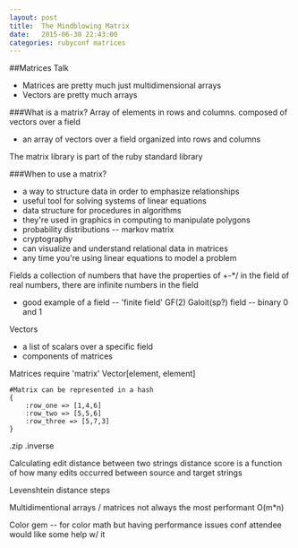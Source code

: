 ```yaml
---
layout: post
title:  The Mindblowing Matrix
date:   2015-06-30 22:43:00
categories: rubyconf matrices
---
```


##Matrices Talk
* Matrices are pretty much just multidimensional arrays
* Vectors are pretty much arrays

###What is a matrix?
Array of elements in rows and columns.
composed of vectors
over a field
* an array of vectors over a field organized into rows and columns

The matrix library is part of the ruby standard library

###When to use a matrix?
* a way to structure data in order to emphasize relationships
* useful tool for solving systems of linear equations
* data structure for procedures in algorithms
* they're used in graphics in computing to manipulate polygons
* probability distributions -- markov matrix
* cryptography
* can visualize and understand relational data in matrices
* any time you're using linear equations to model a problem

Fields
a collection of numbers that have the properties of +-*/
in the field of real numbers, there are infinite numbers in the field
* good example of a field -- 'finite field' GF(2) Galoit(sp?) field -- binary 0 and 1

Vectors
* a list of scalars over a specific field
* components of matrices


Matrices
require 'matrix'
Vector[element, element]

```
#Matrix can be represented in a hash
{
	:row_one => [1,4,6]
	:row_two => [5,5,6]
	:row_three => [5,7,3]
}
```

.zip
.inverse

Calculating edit distance between two strings
distance score is a function of how many edits occurred between source and target strings

Levenshtein distance steps

Multidimentional arrays / matrices not always the most performant
O(m*n)

Color gem -- for color math
but having performance issues
conf attendee would like some help w/ it
